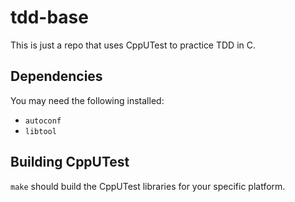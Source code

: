 # tdd-base

This is just a repo that uses CppUTest to practice TDD in C.

## Dependencies
You may need the following installed:
- `autoconf`
- `libtool`

## Building CppUTest
`make` should build the CppUTest libraries for your specific platform.
